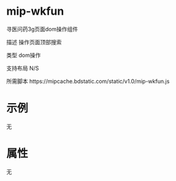 # mip-wkfun

寻医问药3g页面dom操作组件</p>

<p>描述	操作页面顶部搜索</p>
<p>类型	dom操作</p>
<p>支持布局	N/S</p>
<p>所需脚本	https://mipcache.bdstatic.com/static/v1.0/mip-wkfun.js</p>

# 示例

无

# 属性

无